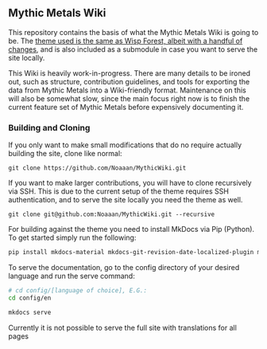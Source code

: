 ## Mythic Metals Wiki

This repository contains the basis of what the Mythic Metals Wiki is going to be. The [theme used is the same as Wisp Forest, albeit with a handful of changes](https://github.com/Noaaan/mythic-docs-theme), and is also included as a submodule in case you want to serve the site locally.

This Wiki is heavily work-in-progress. There are many details to be ironed out, such as structure, contribution guidelines, and tools for exporting the data from Mythic Metals into a Wiki-friendly format. Maintenance on this will also be somewhat slow, since the main focus right now is to finish the current feature set of Mythic Metals before expensively documenting it. 

### Building and Cloning

If you only want to make small modifications that do no require actually building the site, clone like normal:

`git clone https://github.com/Noaaan/MythicWiki.git`

If you want to make larger contributions, you will have to clone recursively via SSH. This is due to the current setup of the theme requires SSH authentication, and to serve the site locally you need the theme as well.

`git clone git@github.com:Noaaan/MythicWiki.git --recursive`

For building against the theme you need to install MkDocs via Pip (Python). To get started simply run the following:

```bash
pip install mkdocs-material mkdocs-git-revision-date-localized-plugin mkdocs-video
```

To serve the documentation, go to the config directory of your desired language and run the serve command:

```bash
# cd config/[language of choice], E.G.:
cd config/en

mkdocs serve
```

Currently it is not possible to serve the full site with translations for all pages
